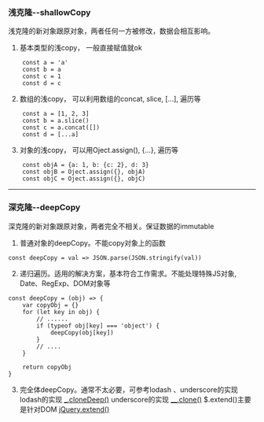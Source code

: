 ### 浅克隆--shallowCopy

浅克隆的新对象跟原对象，两者任何一方被修改，数据会相互影响。

1. 基本类型的浅copy， 一般直接赋值就ok
```
    const a = 'a'
    const b = a
    const c = 1
    const d = c
```

2. 数组的浅copy， 可以利用数组的concat, slice, [...], 遍历等
```
    const a = [1, 2, 3]
    const b = a.slice()
    const c = a.concat([])
    const d = [...a]
```

3. 对象的浅copy， 可以用Oject.assign(), {...}, 遍历等
```
    const objA = {a: 1, b: {c: 2}, d: 3}
    const objB = Oject.assign({}, objA)
    const objC = Oject.assign({}, objC)
```

-------------------------------------------------

### 深克隆--deepCopy

深克隆的新对象跟原对象，两者完全不相关。保证数据的immutable

1. 普通对象的deepCopy。不能copy对象上的函数
```
const deepCopy = val => JSON.parse(JSON.stringify(val))
```

2. 递归遍历。适用的解决方案，基本符合工作需求。不能处理特殊JS对象, Date、RegExp、DOM对象等
```
const deepCopy = (obj) => {
    var copyObj = {}
    for (let key in obj) {
        // ......
        if (typeof obj[key] === 'object') {
            deepCopy(obj[key])
        }
        // ....
    }

    return copyObj
}
```

3. 完全体deepCopy。通常不太必要，可参考lodash 、underscore的实现
lodash的实现 [_.cloneDeep()](https://github.com/lodash/lodash/blob/master/.internal/baseClone.js)
underscore的实现 [__.clone()](https://github.com/jashkenas/underscore/blob/e4743ab712b8ab42ad4ccb48b155034d02394e4d/underscore.js#L1068)
$.extend()主要是针对DOM [jQuery.extend()](https://github.com/jquery/jquery/blob/1472290917f17af05e98007136096784f9051fab/src/core.js#L121)
